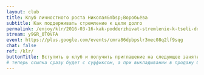 ```yaml
---
layout: club
title: Клуб личностного роста Николая&nbsp;Воробьёва
subtitle: Как поддерживать стремление к цели долго
permalink: /enjoy/klr/2016-03-16-kak-podderzhivat-stremlenie-k-tseli-dolgo/
stream: y9GR_0T0VFA
event: https://plus.google.com/events/cmra86dpbpslr3mec08q2lf9sqg
chat: false
ref: /klr/
buttonTitle: Вступить в клуб и получить приглашение на следующее занятие
# теперь ссылка сразу будет с суффиксом, а при выкладывании в продажу будем добавлять ещё и пару секретных букв в конце
---
```


